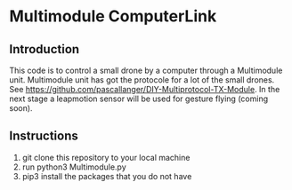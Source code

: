 # Multimodule ComputerLink

## Introduction
This code is to control a small drone by a computer through a Multimodule unit. Multimodule unit has got the protocole for a lot of the small drones. See https://github.com/pascallanger/DIY-Multiprotocol-TX-Module. In the next stage a leapmotion sensor will be used for gesture flying (coming soon). 

## Instructions 
  1. git clone this repository to your local machine 
  2. run python3 Multimodule.py 
  3. pip3 install the packages that you do not have
